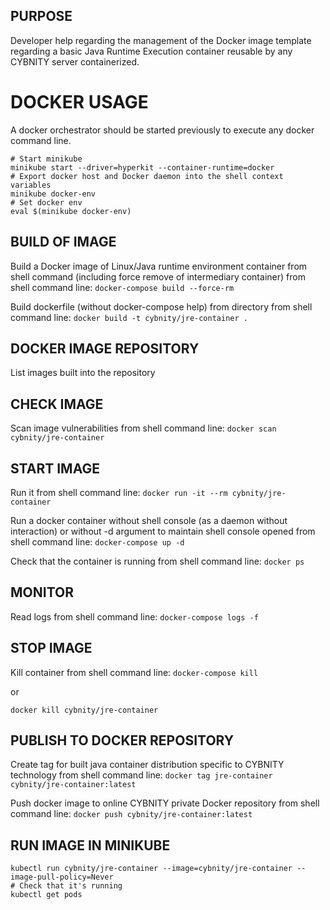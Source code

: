## PURPOSE
Developer help regarding the management of the Docker image template regarding a basic Java Runtime Execution container reusable by any CYBNITY server containerized.

# DOCKER USAGE
A docker orchestrator should be started previously to execute any docker command line.

``` shell
# Start minikube
minikube start --driver=hyperkit --container-runtime=docker
# Export docker host and Docker daemon into the shell context variables
minikube docker-env
# Set docker env
eval $(minikube docker-env)
```

## BUILD OF IMAGE
Build a Docker image of Linux/Java runtime environment container from shell command (including force remove of intermediary container) from shell command line:
`docker-compose build --force-rm`

Build dockerfile (without docker-compose help) from directory from shell command line:
`docker build -t cybnity/jre-container .`

## DOCKER IMAGE REPOSITORY
List images built into the repository

## CHECK IMAGE
Scan image vulnerabilities from shell command line:
`docker scan cybnity/jre-container`

## START IMAGE
Run it from shell command line:
`docker run -it --rm cybnity/jre-container`

Run a docker container without shell console (as a daemon without interaction) or without -d argument to maintain shell console opened from shell command line:
`docker-compose up -d`

Check that the container is running from shell command line:
`docker ps`

## MONITOR
Read logs from shell command line:
`docker-compose logs -f`

## STOP IMAGE
Kill container from shell command line:
`docker-compose kill`

or

`docker kill cybnity/jre-container`

## PUBLISH TO DOCKER REPOSITORY
Create tag for built java container distribution specific to CYBNITY technology from shell command line:
`docker tag jre-container cybnity/jre-container:latest`

Push docker image to online CYBNITY private Docker repository from shell command line:
`docker push cybnity/jre-container:latest`

## RUN IMAGE IN MINIKUBE
``` shell
kubectl run cybnity/jre-container --image=cybnity/jre-container --image-pull-policy=Never
# Check that it's running
kubectl get pods
```
